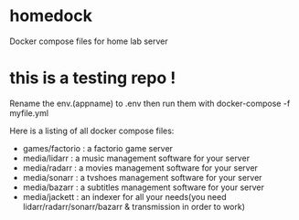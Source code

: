 # homedock
Docker compose files for home lab server

# this is a testing repo !

Rename the env.(appname) to .env then run them with docker-compose -f myfile.yml

Here is a listing of all docker compose files:

+ games/factorio : a factorio game server
+ media/lidarr   : a music management software for your server
+ media/radarr   : a movies management software for your server
+ media/sonarr   : a tvshoes management software for your server
+ media/bazarr   : a subtitles management software for your server
+ media/jackett  : an indexer for all your needs(you need lidarr/radarr/sonarr/bazarr & transmission in order to work)
